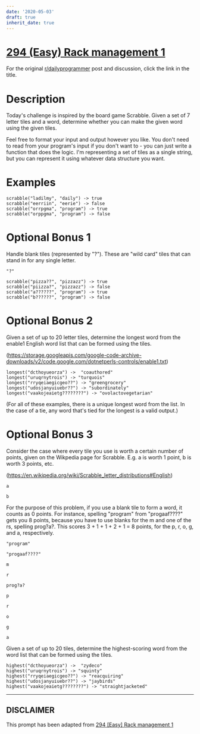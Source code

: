 ```yaml
---
date: '2020-05-03'
draft: true
inherit_date: true
---
```


# [294 (Easy) Rack management 1](https://www.reddit.com/r/dailyprogrammer/comments/5go843/20161205_challenge_294_easy_rack_management_1/)

For the original [r/dailyprogrammer](https://www.reddit.com/r/dailyprogrammer/) post and discussion, click the link in the title.

# Description
Today's challenge is inspired by the board game Scrabble. Given a set of 7 letter tiles and a word, determine whether you can make the given word using the given tiles.

Feel free to format your input and output however you like. You don't need to read from your program's input if you don't want to - you can just write a function that does the logic. I'm representing a set of tiles as a single string, but you can represent it using whatever data structure you want.

# Examples

```
scrabble("ladilmy", "daily") -> true
scrabble("eerriin", "eerie") -> false
scrabble("orrpgma", "program") -> true
scrabble("orppgma", "program") -> false
```
# Optional Bonus 1
Handle blank tiles (represented by "?"). These are "wild card" tiles that can stand in for any single letter.


```
"?"
```

```
scrabble("pizza??", "pizzazz") -> true
scrabble("piizza?", "pizzazz") -> false
scrabble("a??????", "program") -> true
scrabble("b??????", "program") -> false
```
# Optional Bonus 2
Given a set of up to 20 letter tiles, determine the longest word from the enable1 English word list that can be formed using the tiles.

(https://storage.googleapis.com/google-code-archive-downloads/v2/code.google.com/dotnetperls-controls/enable1.txt)

```
longest("dcthoyueorza") ->  "coauthored"
longest("uruqrnytrois") -> "turquois"
longest("rryqeiaegicgeo??") -> "greengrocery"
longest("udosjanyuiuebr??") -> "subordinately"
longest("vaakojeaietg????????") -> "ovolactovegetarian"
```
(For all of these examples, there is a unique longest word from the list. In the case of a tie, any word that's tied for the longest is a valid output.)

# Optional Bonus 3
Consider the case where every tile you use is worth a certain number of points, given on the Wikpedia page for Scrabble. E.g. a is worth 1 point, b is worth 3 points, etc.

(https://en.wikipedia.org/wiki/Scrabble_letter_distributions#English)

```
a
```

```
b
```
For the purpose of this problem, if you use a blank tile to form a word, it counts as 0 points. For instance, spelling "program" from "progaaf????" gets you 8 points, because you have to use blanks for the m and one of the rs, spelling prog?a?. This scores 3 + 1 + 1 + 2 + 1 = 8 points, for the p, r, o, g, and a, respectively.


```
"program"
```

```
"progaaf????"
```

```
m
```

```
r
```

```
prog?a?
```

```
p
```

```
r
```

```
o
```

```
g
```

```
a
```
Given a set of up to 20 tiles, determine the highest-scoring word from the word list that can be formed using the tiles.


```
highest("dcthoyueorza") ->  "zydeco"
highest("uruqrnytrois") -> "squinty"
highest("rryqeiaegicgeo??") -> "reacquiring"
highest("udosjanyuiuebr??") -> "jaybirds"
highest("vaakojeaietg????????") -> "straightjacketed"
```

----
## **DISCLAIMER**
This prompt has been adapted from [294 [Easy] Rack management 1](https://www.reddit.com/r/dailyprogrammer/comments/5go843/20161205_challenge_294_easy_rack_management_1/
)
